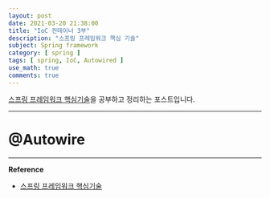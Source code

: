 ```yaml
---
layout: post
date: 2021-03-20 21:38:00
title: "IoC 컨테이너 3부"
description: "스프링 프레임워크 핵심 기술"
subject: Spring framework
category: [ spring ]
tags: [ spring, IoC, Autowired ]
use_math: true
comments: true
---
```


[스프링 프레임워크 핵심기술](https://www.inflearn.com/course/spring-framework_core/dashboard)을 공부하고 정리하는 포스트입니다.

---

# @Autowire




---
**Reference**
+ [스프링 프레임워크 핵심기술](https://www.inflearn.com/course/spring-framework_core/dashboard)
